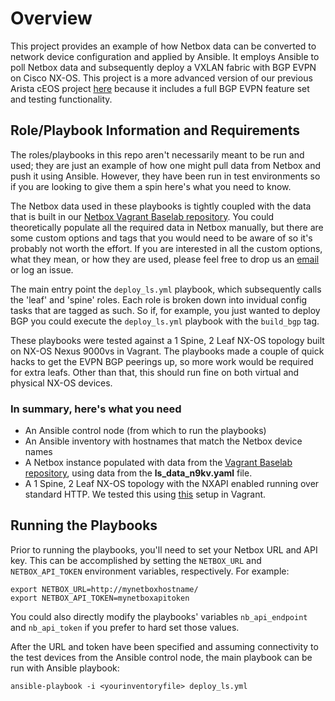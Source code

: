# Overview
This project provides an example of how Netbox data can be converted to network device configuration and applied by Ansible.  It employs Ansible to poll Netbox data and subsequently deploy a VXLAN fabric with BGP EVPN on Cisco NX-OS.  This project is a more advanced version of our previous Arista cEOS project [here](https://github.com/vectornetworks/ansible-netbox-cfg-eos) because it includes a full BGP EVPN feature set and testing functionality.

## Role/Playbook Information and Requirements

The roles/playbooks in this repo aren't necessarily meant to be run and used; they are just an example of how one might pull data from Netbox and push it using Ansible.  However, they have been run in test environments so if you are looking to give them a spin here's what you need to know.

The Netbox data used in these playbooks is tightly coupled with the data that is built in our [Netbox Vagrant Baselab repository](https://github.com/vectornetworks/netbox-vagrant-baselab).  You could theoretically populate all the required data in Netbox manually, but there are some custom options and tags that you would need to be aware of so it's probably not worth the effort.  If you are interested in all the custom options, what they mean, or how they are used, please feel free to drop us an [email](mailto:info@vectornetworksllc.com) or log an issue.

The main entry point the ```deploy_ls.yml``` playbook, which subsequently calls the 'leaf' and 'spine' roles.  Each role is broken down into invidual config tasks that are tagged as such.  So if, for example, you just wanted to deploy BGP you could execute the ```deploy_ls.yml``` playbook with the ```build_bgp``` tag.

These playbooks were tested against a 1 Spine, 2 Leaf NX-OS topology built on NX-OS Nexus 9000vs in Vagrant.  The playbooks made a couple of quick hacks to get the EVPN BGP peerings up, so more work would be required for extra leafs.  Other than that, this should run fine on both virtual and physical NX-OS devices.

### In summary, here's what you need
* An Ansible control node (from which to run the playbooks)
* An Ansible inventory with hostnames that match the Netbox device names
* A Netbox instance populated with data from the [Vagrant Baselab repository](https://github.com/vectornetworks/netbox-vagrant-baselab), using data from the **ls_data_n9kv.yaml** file.
* A 1 Spine, 2 Leaf NX-OS topology with the NXAPI enabled running over standard HTTP. We tested this using [this](https://github.com/vectornetworks/n9kv-vagrant-base-topo) setup in Vagrant.

## Running the Playbooks
Prior to running the playbooks, you'll need to set your Netbox URL and API key.  This can be accomplished by setting the `NETBOX_URL` and `NETBOX_API_TOKEN` environment variables, respectively. For example:

```
export NETBOX_URL=http://mynetboxhostname/
export NETBOX_API_TOKEN=mynetboxapitoken
```
You could also directly modify the playbooks' variables `nb_api_endpoint` and `nb_api_token` if you prefer to hard set those values.

After the URL and token have been specified and assuming connectivity to the test devices from the Ansible control node, the main playbook can be run with Ansible playbook:

```
ansible-playbook -i <yourinventoryfile> deploy_ls.yml
```

